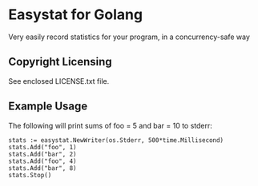 Easystat for Golang
===

Very easily record statistics for your program, in a concurrency-safe way

Copyright Licensing
---

See enclosed LICENSE.txt file.

Example Usage
---

The following will print sums of foo = 5 and bar = 10 to stderr:

	stats := easystat.NewWriter(os.Stderr, 500*time.Millisecond)
	stats.Add("foo", 1)
	stats.Add("bar", 2)
	stats.Add("foo", 4)
	stats.Add("bar", 8)
	stats.Stop()

